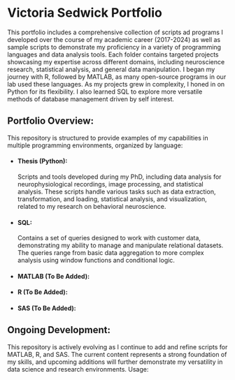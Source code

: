 # Victoria Sedwick Portfolio


This portfolio includes a comprehensive collection of scripts ad programs I developed over the course of my academic career (2017-2024) as well as sample scripts to demonstrate my proficiency in a variety of programming languages and data analysis tools. Each folder contains targeted projects showcasing my expertise across different domains, including neuroscience research, statistical analysis, and general data manipulation. I began my journey with R, followed by MATLAB, as many open-source programs in our lab used these languages. As my projects grew in complexity, I honed in on Python for its flexibility.  I also learned SQL to explore more versatile methods of database management driven by self interest.

## Portfolio Overview:

This repository is structured to provide examples of my capabilities in multiple programming environments, organized by language:
- #### Thesis (Python):
    Scripts and tools developed during my PhD, including data analysis for neurophysiological recordings, image processing, and statistical analysis. These scripts handle various tasks such as data extraction,     transformation, and loading, statistical analysis, and visualization, related to my research on behavioral neuroscience.

- #### SQL:
    Contains a set of queries designed to work with customer data, demonstrating my ability to manage and manipulate relational datasets. The queries range from basic data aggregation to more complex analysis using window functions and conditional logic.

- #### MATLAB (To Be Added):

- #### R (To Be Added):

- #### SAS (To Be Added):

## Ongoing Development:

This repository is actively evolving as I continue to add and refine scripts for MATLAB, R, and SAS. The current content represents a strong foundation of my skills, and upcoming additions will further demonstrate my versatility in data science and research environments.
Usage:

